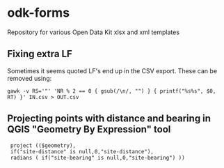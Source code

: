 # odk-forms
Repository for various Open Data Kit xlsx and xml templates

## Fixing extra LF
Sometimes it seems quoted LF's end up in the CSV export. These can be removed using:
```
gawk -v RS='"' 'NR % 2 == 0 { gsub(/\n/, "") } { printf("%s%s", $0, RT) }' IN.csv > OUT.csv
```
## Projecting points with distance and bearing in QGIS "Geometry By Expression" tool
```
 project (($geometry),
 if("site-distance" is null,0,"site-distance"),
 radians ( if("site-bearing" is null,0,"site-bearing") )) 
 ```
 
